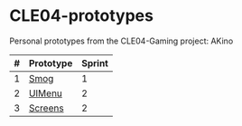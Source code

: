 # CLE04-prototypes
Personal prototypes from the CLE04-Gaming project: AKino

| #     | Prototype | Sprint |
| ----------- | ----------- |  ----------- |
| 1 | <a href="./smog/docs/index.html">Smog</a> | 1 |
| 2 | <a href="./UIMenu/docs/index.html">UIMenu</a> | 2 |
| 3 | <a href="./screens/docs/index.html">Screens</a> | 2 |
